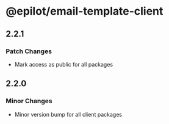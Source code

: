 # @epilot/email-template-client

## 2.2.1

### Patch Changes

- Mark access as public for all packages

## 2.2.0

### Minor Changes

- Minor version bump for all client packages
